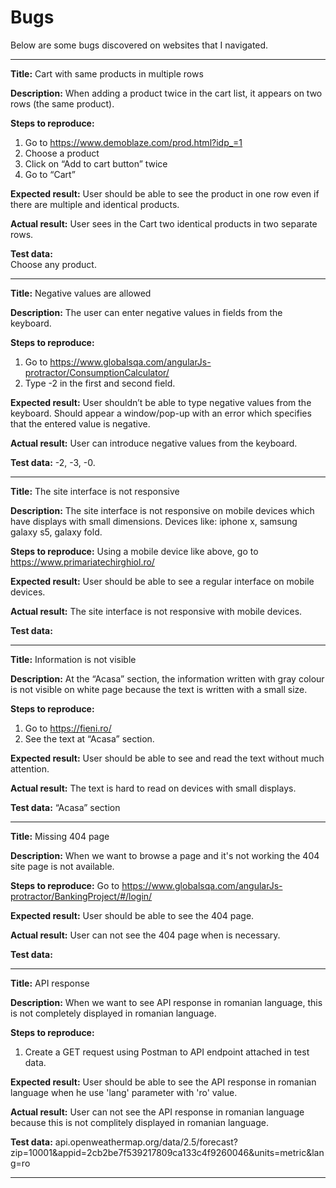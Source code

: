 # Bugs

Below are some bugs discovered on websites that I navigated. 

---------------------

**Title:** 
Cart with same products in multiple rows

**Description:** 
When adding a product twice in the cart list, it appears on two rows (the same product). 

**Steps to reproduce:**
1. Go  to https://www.demoblaze.com/prod.html?idp_=1
2. Choose a product
3. Click on  “Add to cart button” twice 
4. Go to “Cart”

**Expected result:** 
User should be able to see the product in one row even if there are multiple and identical products. 

**Actual result:** 
User sees in the Cart two identical products in two separate rows.

**Test data:**  
Choose any product.

---------------------

**Title:**
Negative values are allowed 

**Description:**
The user can enter negative values in fields from the keyboard. 

**Steps to reproduce:** 
1. Go to https://www.globalsqa.com/angularJs-protractor/ConsumptionCalculator/
2. Type -2 in the first and second field. 

**Expected result:**
User shouldn’t be able to type negative values from the keyboard. Should appear a window/pop-up with an error which specifies that the entered value is negative.  

**Actual result:**
User can introduce negative values from the keyboard. 

**Test data:**
-2, -3, -0. 

---------------------

**Title:** 
The site interface is not responsive

**Description:**
The site interface is not responsive on mobile devices which have displays with small dimensions. Devices like: iphone x, samsung galaxy s5, galaxy fold. 

**Steps to reproduce:**
Using a mobile device like above, go to https://www.primariatechirghiol.ro/  

**Expected result:**
User should be able to see a regular interface on mobile devices.  

**Actual result:**
The site interface is not responsive with mobile devices. 

**Test data:** 

---------------------

**Title:**
Information is not visible 

**Description:**
At the “Acasa” section, the information written with gray colour is not visible on white page because the text is written with a small size.  

**Steps to reproduce:** 
1. Go to https://fieni.ro/
2. See the text at “Acasa” section. 

**Expected result:**
User should be able to see and read the text without much attention.    

**Actual result:**
The text is hard to read on devices with small displays.   

**Test data:** “Acasa” section

---------------------

**Title:** 
Missing 404 page

**Description:** When we want to browse a page and it's not working the 404 site page is not available. 

**Steps to reproduce:** 
Go to https://www.globalsqa.com/angularJs-protractor/BankingProject/#/login/

**Expected result:**
User should be able to see the 404 page. 

**Actual result:**
User can not see the 404 page when is necessary. 

**Test data:**

---------------------

**Title:** 
API response  

**Description:** When we want to see API response in romanian language, this is not completely displayed in romanian language.   

**Steps to reproduce:** 
1. Create a GET request using Postman to API endpoint attached in test data.

**Expected result:**
User should be able to see the API response in romanian language when he use 'lang' parameter with 'ro' value. 

**Actual result:**
User can not see the API response in romanian language because this is not complitely displayed in romanian language. 

**Test data:** api.openweathermap.org/data/2.5/forecast?zip=10001&appid=2cb2be7f539217809ca133c4f9260046&units=metric&lang=ro

---------------------
